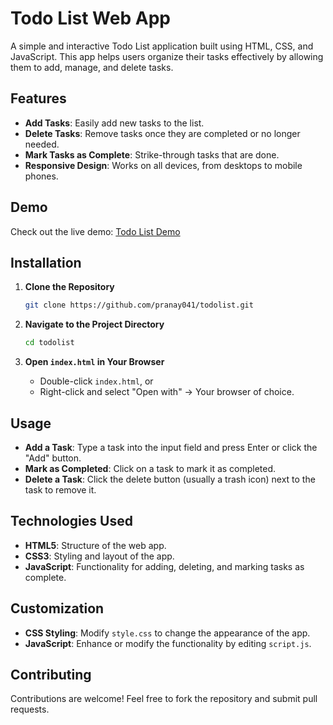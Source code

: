 # Todo List Web App

A simple and interactive Todo List application built using HTML, CSS, and JavaScript. This app helps users organize their tasks effectively by allowing them to add, manage, and delete tasks.

## Features

- **Add Tasks**: Easily add new tasks to the list.
- **Delete Tasks**: Remove tasks once they are completed or no longer needed.
- **Mark Tasks as Complete**: Strike-through tasks that are done.
- **Responsive Design**: Works on all devices, from desktops to mobile phones.

## Demo

Check out the live demo: [Todo List Demo](https://pranay041.github.io/todolist/)

## Installation

1. **Clone the Repository**
    ```bash
    git clone https://github.com/pranay041/todolist.git
    ```

2. **Navigate to the Project Directory**
    ```bash
    cd todolist
    ```

3. **Open `index.html` in Your Browser**
    - Double-click `index.html`, or
    - Right-click and select "Open with" -> Your browser of choice.

## Usage

- **Add a Task**: Type a task into the input field and press Enter or click the "Add" button.
- **Mark as Completed**: Click on a task to mark it as completed.
- **Delete a Task**: Click the delete button (usually a trash icon) next to the task to remove it.

## Technologies Used

- **HTML5**: Structure of the web app.
- **CSS3**: Styling and layout of the app.
- **JavaScript**: Functionality for adding, deleting, and marking tasks as complete.

## Customization

- **CSS Styling**: Modify `style.css` to change the appearance of the app.
- **JavaScript**: Enhance or modify the functionality by editing `script.js`.

## Contributing

Contributions are welcome! Feel free to fork the repository and submit pull requests.


